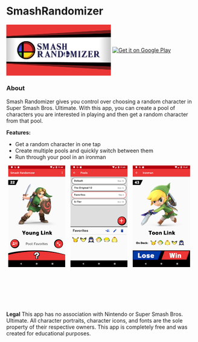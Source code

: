 # SmashRandomizer


<div width="100%">
  <img src="images/promo.png" width="55%" align="middle" />
  <a href='https://play.google.com/store/apps/details?id=com.jacobgb24.smashrandomizer&pcampaignid=MKT-Other-global-all-co-prtnr-py-PartBadge-Mar2515-1'><img alt='Get it on Google Play' src='https://play.google.com/intl/en_us/badges/images/generic/en_badge_web_generic.png' width="40%" align="middle"/></a>
</div>



### About ###
Smash Randomizer gives you control over choosing a random character in Super Smash Bros. Ultimate. With this app, you can create a pool of characters you are interested in playing and then get a random character from that pool.


**Features:** 
- Get a random character in one tap
- Create multiple pools and quickly switch between them
- Run through your pool in an ironman

<div width="100%">
  <img src="./images/character.webp" alt="Random Character" hspace="1%" width="30%"/>
  <img src="./images/pools.webp" alt="Character Pools" hspace="1%" width="30%"/>
  <img src="./images/ironman.webp" alt="Ironman" hspace="1%" width="30%"/>
</div>

<br><br><br><br><br>

**Legal**
This app has no association with Nintendo or Super Smash Bros. Ultimate. All character portraits, character icons, and fonts are the sole property of their respective owners. This app is completely free and was created for educational purposes. 
